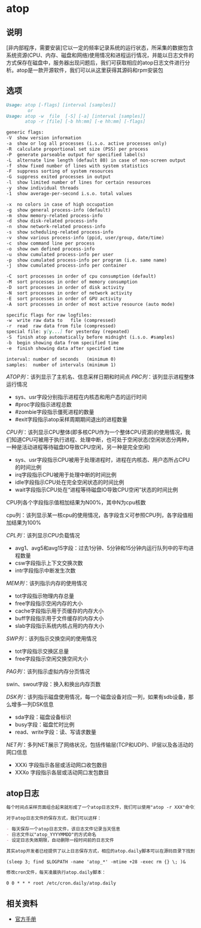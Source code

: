 # **atop**

## 说明

[非内部程序，需要安装]它以一定的频率记录系统的运行状态，所采集的数据包含系统资源(CPU、内存、磁盘和网络)使用情况和进程运行情况，并能以日志文件的方式保存在磁盘中，服务器出现问题后，我们可获取相应的atop日志文件进行分析。atop是一款开源软件，我们可以从这里获得其源码和rpm安装包

## 选项

```markdown
Usage: atop [-flags] [interval [samples]]
		or
Usage: atop -w  file  [-S] [-a] [interval [samples]]
       atop -r [file] [-b hh:mm] [-e hh:mm] [-flags]

generic flags:
-V  show version information
-a  show or log all processes (i.s.o. active processes only)
-R  calculate proportional set size (PSS) per process
-P  generate parseable output for specified label(s)
-L  alternate line length (default 80) in case of non-screen output
-f  show fixed number of lines with system statistics
-F  suppress sorting of system resources
-G  suppress exited processes in output
-l  show limited number of lines for certain resources
-y  show individual threads
-1  show average-per-second i.s.o. total values

-x  no colors in case of high occupation
-g  show general process-info (default)
-m  show memory-related process-info
-d  show disk-related process-info
-n  show network-related process-info
-s  show scheduling-related process-info
-v  show various process-info (ppid, user/group, date/time)
-c  show command line per process
-o  show own defined process-info
-u  show cumulated process-info per user
-p  show cumulated process-info per program (i.e. same name)
-j  show cumulated process-info per container

-C  sort processes in order of cpu consumption (default)
-M  sort processes in order of memory consumption
-D  sort processes in order of disk activity
-N  sort processes in order of network activity
-E  sort processes in order of GPU activity
-A  sort processes in order of most active resource (auto mode)

specific flags for raw logfiles:
-w  write raw data to   file (compressed)
-r  read  raw data from file (compressed)
special file: y[y...] for yesterday (repeated)
-S  finish atop automatically before midnight (i.s.o. #samples)
-b  begin showing data from specified time
-e  finish showing data after specified time

interval: number of seconds   (minimum 0)
samples:  number of intervals (minimum 1)
```

*ATOP列*：该列显示了主机名、信息采样日期和时间点
*PRC列*：该列显示进程整体运行情况

- sys、usr字段分别指示进程在内核态和用户态的运行时间
- #proc字段指示进程总数
- #zombie字段指示僵死进程的数量
- #exit字段指示atop采样周期期间退出的进程数量


*CPU列*：该列显示CPU整体(即多核CPU作为一个整体CPU资源)的使用情况，我们知道CPU可被用于执行进程、处理中断，也可处于空闲状态(空闲状态分两种，一种是活动进程等待磁盘IO导致CPU空闲，另一种是完全空闲)

- sys、usr字段指示CPU被用于处理进程时，进程在内核态、用户态所占CPU的时间比例
- irq字段指示CPU被用于处理中断的时间比例
- idle字段指示CPU处在完全空闲状态的时间比例
- wait字段指示CPU处在“进程等待磁盘IO导致CPU空闲”状态的时间比例

CPU列各个字段指示值相加结果为N00%，其中N为cpu核数

cpu列：该列显示某一核cpu的使用情况，各字段含义可参照CPU列，各字段值相加结果为100%

*CPL列*：该列显示CPU负载情况

- avg1、avg5和avg15字段：过去1分钟、5分钟和15分钟内运行队列中的平均进程数量
- csw字段指示上下文交换次数
- intr字段指示中断发生次数

*MEM列*：该列指示内存的使用情况

- tot字段指示物理内存总量
- free字段指示空闲内存的大小
- cache字段指示用于页缓存的内存大小
- buff字段指示用于文件缓存的内存大小
- slab字段指示系统内核占用的内存大小

*SWP列*：该列指示交换空间的使用情况

- tot字段指示交换区总量
- free字段指示空闲交换空间大小

*PAG列*：该列指示虚拟内存分页情况

swin、swout字段：换入和换出内存页数

*DSK列*：该列指示磁盘使用情况，每一个磁盘设备对应一列，如果有sdb设备，那么增多一列DSK信息

- sda字段：磁盘设备标识
- busy字段：磁盘忙时比例
- read、write字段：读、写请求数量

*NET列*：多列NET展示了网络状况，包括传输层(TCP和UDP)、IP层以及各活动的网口信息

- XXXi  字段指示各层或活动网口收包数目
- XXXo 字段指示各层或活动网口发包数目

## atop日志

```markdown
每个时间点采样页面组合起来就形成了一个atop日志文件，我们可以使用"atop -r XXX"命令对日志文件进行查看。那以什么形式保存atop日志文件呢？

对于atop日志文件的保存方式，我们可以这样：

- 每天保存一个atop日志文件，该日志文件记录当天信息
- 日志文件以"atop_YYYYMMDD"的方式命名
- 设定日志失效期限，自动删除一段时间前的日志文件

其实atop开发者已经提供了以上日志保存方式，相应的atop.daily脚本可以在源码目录下找到。在atop.daily脚本中，我们可以通过修改INTERVAL变量改变atop信息采样周期(默认为10分钟)；通过修改以下命令中的数值改变日志保存天数(默认为28天)：

(sleep 3; find $LOGPATH -name 'atop_*' -mtime +28 -exec rm {} \; )& 

修改cron文件，每天凌晨执行atop.daily脚本：

0 0 * * * root /etc/cron.daily/atop.daily
```

## 相关资料

- [官方手册](http://www.atoptool.nl/download/man_atop-1.pdf)
